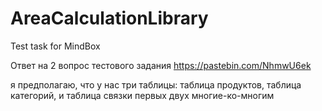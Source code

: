 # AreaCalculationLibrary
Test task for MindBox

Ответ на 2 вопрос тестового задания 
https://pastebin.com/NhmwU6ek

я предполагаю, что у нас три таблицы:
таблица продуктов,
таблица категорий,
и таблица связки первых двух многие-ко-многим
